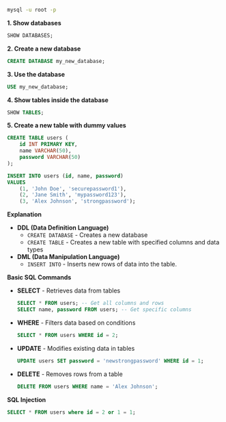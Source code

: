 
```bash
mysql -u root -p
```

**1. Show databases**

```sql
SHOW DATABASES;
```

**2. Create a new database**

```sql
CREATE DATABASE my_new_database;
```

**3. Use the database**

```sql
USE my_new_database;
```

**4. Show tables inside the database**

```sql
SHOW TABLES; 
```

**5. Create a new table with dummy values**

```sql
CREATE TABLE users (
    id INT PRIMARY KEY,
    name VARCHAR(50),
    password VARCHAR(50)
);

INSERT INTO users (id, name, password)
VALUES 
    (1, 'John Doe', 'securepassword1'),
    (2, 'Jane Smith', 'mypassword123'),
    (3, 'Alex Johnson', 'strongpassword');
```

**Explanation**

* **DDL (Data Definition Language)**
    * `CREATE DATABASE` - Creates a new database
    * `CREATE TABLE` -  Creates a new table with specified columns and data types 
* **DML (Data Manipulation Language)** 
    * `INSERT INTO` - Inserts new rows of data into the table.

**Basic SQL Commands**

* **SELECT** - Retrieves data from tables
   ```sql
   SELECT * FROM users; -- Get all columns and rows
   SELECT name, password FROM users; -- Get specific columns
   ```
* **WHERE** - Filters data based on conditions
   ```sql
   SELECT * FROM users WHERE id = 2; 
   ```
* **UPDATE** - Modifies existing data in tables
    ```sql
    UPDATE users SET password = 'newstrongpassword' WHERE id = 1;
    ```
* **DELETE** - Removes rows from a table
    ```sql
    DELETE FROM users WHERE name = 'Alex Johnson';
    ```
**SQL Injection**

```sql
SELECT * FROM users where id = 2 or 1 = 1;
```